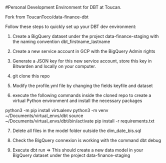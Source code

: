 #Personal Development Environment for DBT at Toucan. 

Fork from ToucanToco/data-finance-dbt

Follow these steps to quickly set up your DBT dev environment: 

1) Create a BigQuery dataset under the project data-finance-staging with the naming convention dbt_firstname_lastname

2) Create a new service account in GCP with the BigQuery Admin rights

3) Generate a JSON key for this new service account, store this key in Bitwarden and locally on your computer. 

4) git clone this repo

5) Modify the profile.yml file by changing the fields keyfile and dataset

6) execute the following commands inside the cloned repo to create a virtual Python environment and install the necessary packages 

python3 -m pip install virtualenv
python3 -m venv ~/Documents/virtual_envs/dbt
source ~/Documents/virtual_envs/dbt/bin/activate
pip install -r requirements.txt

7) Delete all files in the model folder outside the dim_date_bis.sql

8) Check the BigQuery connexion is working with the command dbt debug

9) Execute dbt run
=> This should create a new data model in your BigQuery dataset under the project data-finance-staging  
